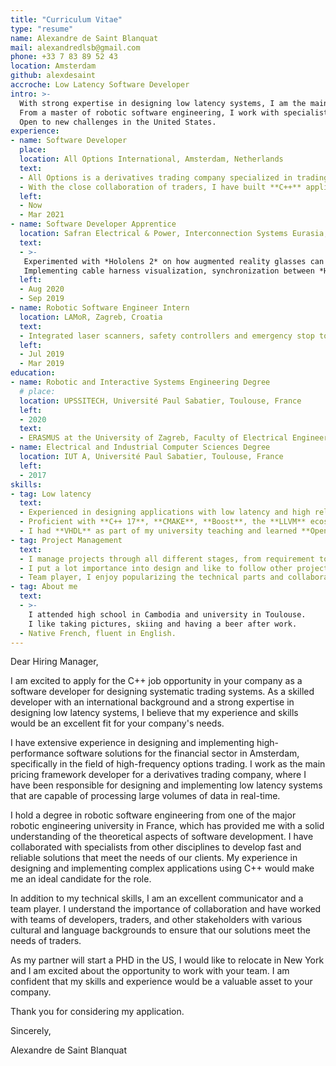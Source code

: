 ```yaml
---
title: "Curriculum Vitae"
type: "resume"
name: Alexandre de Saint Blanquat
mail: alexandredlsb@gmail.com
phone: +33 7 83 89 52 43
location: Amsterdam
github: alexdesaint
accroche: Low Latency Software Developer
intro: >-
  With strong expertise in designing low latency systems, I am the main pricing framework developer of a high frequency trading company.
  From a master of robotic software engineering, I work with specialists in other disciplines to bring theoretical aspects to fast and reliable solutions.
  Open to new challenges in the United States.
experience:
- name: Software Developer
  place:
  location: All Options International, Amsterdam, Netherlands
  text:
  - All Options is a derivatives trading company specialized in trading options. I am part of a team of ten software developers dedicated to assure the continuity of the trading platform, implementing new features, and expanding to new products.
  - With the close collaboration of traders, I have built **C++** applications covering low latency trading, portfolio management and options hedging. I am now the main developer on the pricing framework aiming to expand to US products, improve performances for European products and replace legacy code.
  left:
  - Now
  - Mar 2021
- name: Software Developer Apprentice
  location: Safran Electrical & Power, Interconnection Systems Eurasia, Design Office, Blagnac, France
  text:
  - >-
   Experimented with *Hololens 2* on how augmented reality glasses can be used in the plane cabling process. 
   Implementing cable harness visualization, synchronization between *Hololens*, and new augmented reality interactions.
  left:
  - Aug 2020
  - Sep 2019
- name: Robotic Software Engineer Intern
  location: LAMoR, Zagreb, Croatia
  text:
  - Integrated laser scanners, safety controllers and emergency stop to a warehouse robot. Made a **C++ ROS** package to decode sensor data stream.
  left:
  - Jul 2019
  - Mar 2019
education:
- name: Robotic and Interactive Systems Engineering Degree
  # place: 
  location: UPSSITECH, Université Paul Sabatier, Toulouse, France
  left:
  - 2020
  text:
  - ERASMUS at the University of Zagreb, Faculty of Electrical Engineering and Computing
- name: Electrical and Industrial Computer Sciences Degree
  location: IUT A, Université Paul Sabatier, Toulouse, France
  left:
  - 2017
skills:
- tag: Low latency
  text:
  - Experienced in designing applications with low latency and high reliability requirements. I have a methodic approach and always abstract problems into a model (state machine, Grafcet, block diagram...). Competent with asynchronous programming, parallel computing and networking.
  - Proficient with **C++ 17**, **CMAKE**, **Boost**, the **LLVM** ecosystem and now moving to **C++ 23**. Using **Linux** as my working environnement, I am complementing non low latency with **Python**, **Go** or **Javascript** for math, server or webapp.
  - I had **VHDL** as part of my university teaching and learned **OpenGL** and **BGFX** on my free time. Would be interested in working with GPU-accelerated computing or **FPGA**.
- tag: Project Management
  text:
  - I manage projects through all different stages, from requirement to release, support and handover.
  - I put a lot importance into design and like to follow other projects, review them and give a constructive feedback.
  - Team player, I enjoy popularizing the technical parts and collaborating with specialist in different fields.
- tag: About me
  text:
  - >-
    I attended high school in Cambodia and university in Toulouse.
    I like taking pictures, skiing and having a beer after work.
  - Native French, fluent in English.
---
```

Dear Hiring Manager,

I am excited to apply for the C++ job opportunity in your company as a software developer for designing systematic trading systems. As a skilled developer with an international background and a strong expertise in designing low latency systems, I believe that my experience and skills would be an excellent fit for your company's needs.

I have extensive experience in designing and implementing high-performance software solutions for the financial sector in Amsterdam, specifically in the field of high-frequency options trading. I work as the main pricing framework developer for a derivatives trading company, where I have been responsible for designing and implementing low latency systems that are capable of processing large volumes of data in real-time.

I hold a degree in robotic software engineering from one of the major robotic engineering university in France, which has provided me with a solid understanding of the theoretical aspects of software development. I have collaborated with specialists from other disciplines to develop fast and reliable solutions that meet the needs of our clients. My experience in designing and implementing complex applications using C++ would make me an ideal candidate for the role.

In addition to my technical skills, I am an excellent communicator and a team player. I understand the importance of collaboration and have worked with teams of developers, traders, and other stakeholders with various cultural and language backgrounds to ensure that our solutions meet the needs of traders.

As my partner will start a PHD in the US, I would like to relocate in New York and I am excited about the opportunity to work with your team. I am confident that my skills and experience would be a valuable asset to your company.

Thank you for considering my application.

Sincerely,

Alexandre de Saint Blanquat